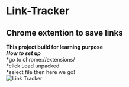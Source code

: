 # Link-Tracker
## Chrome extention to save links
**This project build for learning purpose**</br>
***How to set up***</br>
*go to chrome://extensions/</br>
*click Load unpacked</br>
*select file then here we go!</br>
![Link Tracker](https://user-images.githubusercontent.com/71097499/214742582-e400e8df-6326-4acd-852a-53cd91ee16c9.png)
